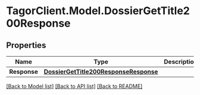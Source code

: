 # TagorClient.Model.DossierGetTitle200Response

## Properties

Name | Type | Description | Notes
------------ | ------------- | ------------- | -------------
**Response** | [**DossierGetTitle200ResponseResponse**](DossierGetTitle200ResponseResponse.md) |  | [optional] 

[[Back to Model list]](../README.md#documentation-for-models) [[Back to API list]](../README.md#documentation-for-api-endpoints) [[Back to README]](../README.md)

